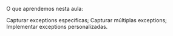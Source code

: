 O que aprendemos nesta aula:

Capturar exceptions específicas;
Capturar múltiplas exceptions;
Implementar exceptions personalizadas.